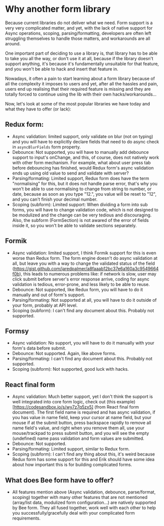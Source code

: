 # Why another form library

Because current libraries do not deliver what we need. Form support is a very very complicated matter, and yet, with the lack of native support for Async operations, scoping, parsing/formatting, developers are often left struggling themselves to handle those matters, and workarounds are all around.

One important part of deciding to use a library is, that library has to be able to take you all the way, or don't use it at all, because if the library doesn't support anything, it's because it's fundamentally unsuitable for that feature, and you won't be able to hack and insert that feature in.

Nowadays, it often a pain to start learning about a form library because of all the complexity it imposes to users and yet, after all the hassles and pain, users end up realising that their required feature is missing and they are totally forced to continue using the lib with their own hacks/workarounds...

Now, let's look at some of the most popular libraries we have today and what they have to offer (or lack):

## Redux form:

 - Async validation: limited support, only validate on blur (not on typing) and you will have to explicitly declare fields that need to do async check in `asyncBlurFields` form property.
 - Debounce: Not supported, you will have to manually add debounce support to input's onChange, and this, of course, does not natively work with other form mechanism. For example, what about user press tab before debouncing has finished, would Redux form's async validation ends up using old value to send and validate with server?
 - Parsing/formating: Limited support, Redux form does have the term "normalising" for this, but it does not handle parse error, that's why you won't be able to use normalising to change from string to number, or date, because as soon as you type "12.", you value will be reset to "12", and you can't finish your decimal number.
 - Scoping (subform): Limited support: When dividing a form into sub forms, you will have to change validation code, which is not designed to be modulized and the change can be very tedious and discouraging. Also, the subform (FormSection) is not awared of the error of fields inside it, so you won't be able to validate sections separately.

## Formik

 - Async validation: limited support, I think Formik support for this is even worse than Redux form. The form engine doesn't do async validation at all, but leave you with a way to change the validated status of the field (https://gist.github.com/jaredpalmer/a8faaab12bc37e6a160a3c9549664f0b), this leads to numerous problems like: if network is slow, user may click submit before server's error response arrive, coding for async validation is tedious, error-prone, and less likely to be able to reuse.
 - Debounce: Not supported, like Redux form, you will have to do it manually and out of form's support.
 - Parsing/formating: Not supported at all, you will have to do it outside of your form, probably at API level.
 - Scoping (subform): I can't find any document about this. Probably not supported.

## Formsy

 - Async validation: No support, you will have to do it manually with your form's data before submit.
 - Debounce: Not supported. Again, like above forms.
 - Parsing/formating: I can't find any document about this. Probably not supported.
 - Scoping (subform): Not supported, good luck with hacks.
 
## React final form

 - Async validation: Much better support, yet I don't think the support is well integrated into core form logic, check out (this example)[https://codesandbox.io/s/wy7z7q5zx5] (from React final form document). The first field name is required and has async validation, if you has value in name field, keep your cursor at name field, but your mouse if at the submit button, press backspace rapidly to remove all name field's value, and right when you remove them all, use your mouse/trackpad to press submit button, and you will see the empty (undefined) name pass validation and form values are submitted.
 - Debounce: Not supported.
 - Parsing/formating: Limited support, similar to Redux form.
 - Scoping (subform): I can't find any thing about this, it's weird because Redux form has some support for this and Erik should have some idea about how important this is for building complicated forms.
 
## What does Bee form have to offer?

 - All features mention above (Async validation, debounce, parse/format, scoping) together with many other features that are not mentioned (array/list data, modulized form configuration...) are natively supported by Bee form. They all fused together, work well with each other to help you successfully/gracefully deal with your complicated form requirements.
 